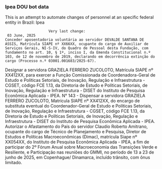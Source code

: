  ### Ipea DOU bot data
 This is an attempt to automate changes of personnel at an specific federal entity in Brazil: Ipea
 
                        Very last change: 
 	 03 June, 2025
	Conceder aposentadoria voluntária ao servidor DEVALDE SANTANA DE ASSIS, Matrícula SIAPE nº XX66XX, ocupante do cargo de Auxiliar de Serviços Gerais, NI-S-IV, do Quadro de Pessoal desta Fundação, com fundamento no art. 10, § 1º, inciso I, da Emenda Constitucional n.º 103, de 12 de novembro de 2019, declarando em decorrência extinção do cargo (Processo n.º 03001.001683/2025-67).
Designar a servidora GRAZIELA FERRERO ZUCOLOTO, Matrícula SIAPE nº XX412XX, para exercer a Função Comissionada de Coordenadora-Geral de Estudo e Políticas Setoriais, de Inovação, Regulação e Infraestrutura - CGSET, código FCE 1.13, da Diretoria de Estudo e Políticas Setoriais, de Inovação, Regulação e Infraestrutura - DISET do Instituto de Pesquisa Econômica Aplicada - IPEA.
N° 143 - Dispensar a servidora GRAZIELA FERRERO ZUCOLOTO, Matrícula SIAPE nº XX412XX, do encargo de substituta eventual do Coordenador-Geral de Estudo e Políticas Setoriais, de Inovação, Regulação e Infraestrutura - CGSET, código FCE 1.13, da Diretoria de Estudo e Políticas Setoriais, de Inovação, Regulação e Infraestrutura - DISET do Instituto de Pesquisa Econômica Aplicada - IPEA.
Autorizar o Afastamento do País do servidor Claudio Roberto Amitrano, ocupante do cargo de Técnico de Planejamento e Pesquisa, Diretor de Estudos e Políticas Macroeconômicas (Dimac), matrícula Siape nº XX054XX, do Instituto de Pesquisa Econômica Aplicada - IPEA, a fim de participar do 2º Fórum Anual sobre Macroeconomia das Transições Verde e Resiliente, e Participação nas reuniões do GMMI, no período de 13 a 23 de junho de 2025, em Copenhague/ Dinamarca, incluído trânsito, com ônus limitado.
